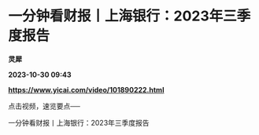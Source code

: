 # 一分钟看财报丨上海银行：2023年三季度报告
**灵犀**

**2023-10-30 09:43**

**https://www.yicai.com/video/101890222.html**

点击视频，速览要点──

一分钟看财报丨上海银行：2023年三季度报告